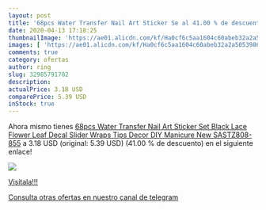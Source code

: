 ```yaml
---
layout: post
title: '68pcs Water Transfer Nail Art Sticker Se al 41.00 % de descuento'
date: 2020-04-13 17:18:25
thumbnailImage: 'https://ae01.alicdn.com/kf/Ha0cf6c5aa1604c60abeb32a2a5053986z/68pcs-Water-Transfer-Nail-Art-Sticker-Set-Black-Lace-Flower-Leaf-Decal-Slider-Wraps-Tips-Decor.jpg_350x350._SL200_.jpg'
images: [ 'https://ae01.alicdn.com/kf/Ha0cf6c5aa1604c60abeb32a2a5053986z/68pcs-Water-Transfer-Nail-Art-Sticker-Set-Black-Lace-Flower-Leaf-Decal-Slider-Wraps-Tips-Decor.jpg_350x350._SL200_.jpg' ]
comments: true
category: ofertas
author: ring
slug: 32985791702
description:
actualPrice: 3.18 USD
comparePrice: 5.39 USD
inStock: true
---
```


Ahora mismo tienes [68pcs Water Transfer Nail Art Sticker Set Black Lace Flower Leaf Decal Slider Wraps Tips Decor DIY Manicure New SASTZ808-855](https://www.amazon.com/dp/32985791702/?tag=redken08-20) a 3.18 USD (original: 5.39 USD) (41.00 %  de descuento) en el siguiente enlace!

[![](https://ae01.alicdn.com/kf/Ha0cf6c5aa1604c60abeb32a2a5053986z/68pcs-Water-Transfer-Nail-Art-Sticker-Set-Black-Lace-Flower-Leaf-Decal-Slider-Wraps-Tips-Decor.jpg_350x350._SL200_.jpg)](https://www.amazon.com/dp/32985791702/?tag=redken08-20)

[Visítala!!!](https://www.amazon.com/dp/32985791702/?tag=redken08-20)

[Consulta otras ofertas en nuestro canal de telegram](https://t.me/s/ofertas25)
